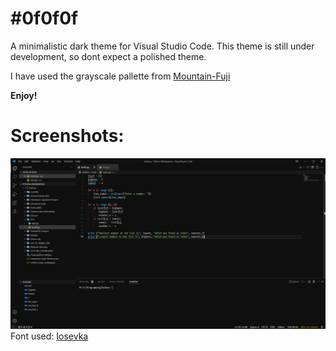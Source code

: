 # #0f0f0f
A minimalistic dark theme for Visual Studio Code. This theme is still under development, so dont expect a polished theme.

I have used the grayscale pallette from [Mountain-Fuji](https://github.com/mountain-theme/Mountain/blob/master/docs/fuji.org)

**Enjoy!**

# Screenshots:
![Pyhton Workspace](/f0f0f0.png?raw=true)
Font used: [Iosevka](https://github.com/be5invis/Iosevka)
